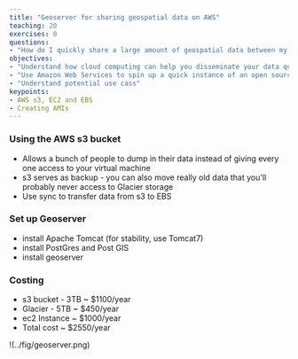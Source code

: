 ```yaml
---
title: "Geoserver for sharing geospatial data on AWS"
teaching: 20
exercises: 0
questions:
- "How do I quickly share a large amount of geospatial data between my collaborators?"
objectives:
- "Understand how cloud computing can help you disseminate your data quickly" 
- "Use Amazon Web Services to spin up a quick instance of an open source server for geospatial data (Geoserver)"
- "Understand potential use cass"
keypoints:
- AWS s3, EC2 and EBS
- Creating AMIs
---
```


### Using the AWS s3 bucket 

* Allows a bunch of people to dump in their data instead of giving every one access to your virtual machine
* s3 serves as backup - you can also move really old data that you'll probably never access to Glacier storage
* Use sync to transfer data from s3 to EBS 

### Set up Geoserver

* install Apache Tomcat (for stability, use Tomcat7)
* install PostGres and Post GIS
* install geoserver

### Costing
* s3 bucket - 3TB ~ $1100/year
* Glacier - 5TB ~ $450/year
* ec2 Instance ~ $1000/year
* Total cost ~ $2550/year

!(../fig/geoserver.png)




